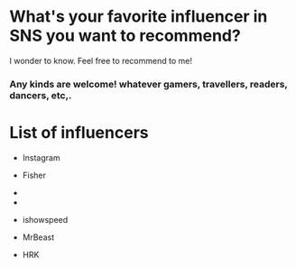 # What's your favorite influencer in SNS you want to recommend?

I wonder to know. Feel free to recommend to me! 

### Any kinds are welcome! whatever gamers, travellers, readers, dancers, etc,.

# List of influencers
- Instagram
- Fisher
- 
- 

- ishowspeed
- MrBeast
- HRK
